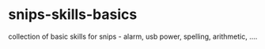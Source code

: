 # snips-skills-basics
collection of basic skills for snips - alarm, usb power, spelling, arithmetic, ....
